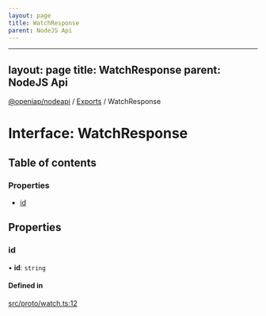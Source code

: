 ```yaml
---
layout: page
title: WatchResponse
parent: NodeJS Api
---
```

---
layout: page
title: WatchResponse
parent: NodeJS Api
---
[@openiap/nodeapi](../README.md) / [Exports](../modules.md) / WatchResponse

# Interface: WatchResponse

## Table of contents

### Properties

- [id](WatchResponse.html#id)

## Properties

### id

• **id**: `string`

#### Defined in

[src/proto/watch.ts:12](https://github.com/openiap/nodeapi/blob/a6b5438/src/proto/watch.ts#L12)
